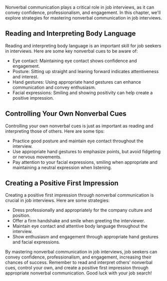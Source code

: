 
Nonverbal communication plays a critical role in job interviews, as it can convey confidence, professionalism, and engagement. In this chapter, we'll explore strategies for mastering nonverbal communication in job interviews.

Reading and Interpreting Body Language
--------------------------------------

Reading and interpreting body language is an important skill for job seekers in interviews. Here are some key nonverbal cues to be aware of:

* Eye contact: Maintaining eye contact shows confidence and engagement.
* Posture: Sitting up straight and leaning forward indicates attentiveness and interest.
* Hand gestures: Using appropriate hand gestures can enhance communication and convey enthusiasm.
* Facial expressions: Smiling and showing positivity can help create a positive impression.

Controlling Your Own Nonverbal Cues
-----------------------------------

Controlling your own nonverbal cues is just as important as reading and interpreting those of others. Here are some tips:

* Practice good posture and maintain eye contact throughout the interview.
* Use appropriate hand gestures to emphasize points, but avoid fidgeting or nervous movements.
* Pay attention to your facial expressions, smiling when appropriate and maintaining a neutral expression when listening.

Creating a Positive First Impression
------------------------------------

Creating a positive first impression through nonverbal communication is crucial in job interviews. Here are some strategies:

* Dress professionally and appropriately for the company culture and position.
* Offer a firm handshake and smile when greeting the interviewer.
* Maintain eye contact and attentive body language throughout the interview.
* Show enthusiasm and engagement through appropriate hand gestures and facial expressions.

By mastering nonverbal communication in job interviews, job seekers can convey confidence, professionalism, and engagement, increasing their chances of success. Remember to read and interpret others' nonverbal cues, control your own, and create a positive first impression through appropriate nonverbal communication. Good luck with your job search!
